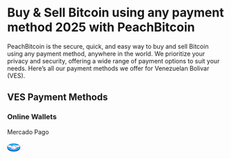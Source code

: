<body class="payment-methods-page">

# Buy & Sell Bitcoin using any payment method 2025 with PeachBitcoin

PeachBitcoin is the secure, quick, and easy way to buy and sell Bitcoin using any payment method, anywhere in the world. We prioritize your privacy and security, offering a wide range of payment options to suit your needs. Here’s all our payment methods we offer for Venezuelan Bolivar (VES).

## VES Payment Methods

### Online Wallets

<div class="payment-grid">
    <div class="payment-grid-item">
        <p>Mercado Pago</p> 
        <img src="/img/faq/logoimg/mercadopago.png" width="30px" height="27px" alt="Buy bitcoin with Mercado Pago, Sell bitcoin with Mercado Pago">
    </div>
</div>

</body>
